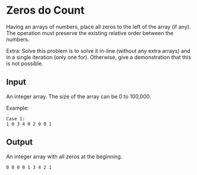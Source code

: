 # Zeros do Count

Having an arrays of numbers, place all zeros to the left of the array (if any).
The operation must preserve the existing relative order between the numbers.

Extra:
Solve this problem is to solve it in-line (without any extra arrays) 
and in a single iteration (only one for).
Otherwise, give a demonstration that this is not possible.

## Input 
An integer array. The size of the array can be 0 to 100,000.

Example:

```
Case 1:
1 0 3 4 0 2 0 0 1
```

## Output

An integer array with all zeros at the beginning.

```
0 0 0 0 1 3 4 2 1
```
